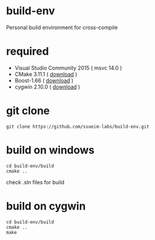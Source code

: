 # build-env
Personal build environment for cross-compile

# required
* Visual Studio Community 2015 ( msvc 14.0 )
* CMake 3.11.1 ( [download](https://cmake.org/download/) )
* Boost-1.66 ( [download](https://sourceforge.net/projects/boost/files/boost-binaries/1.66.0/) )
* cygwin 2.10.0 ( [download](https://www.cygwin.com) )

# git clone
~~~
git clone https://github.com/ssueim-labs/build-env.git
~~~

# build on windows
~~~
cd build-env/build
cmake ..
~~~
check .sln files for build

# build on cygwin
~~~
cd build-env/build
cmake ..
make
~~~
